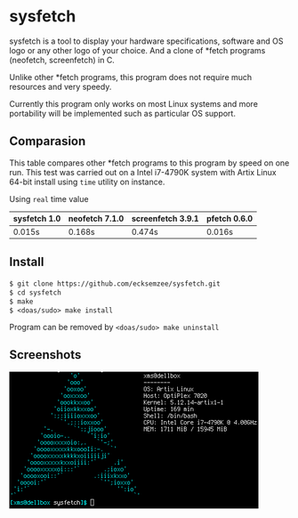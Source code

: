 # sysfetch

sysfetch is a tool to display your hardware specifications, software and OS logo or any other logo of your choice. And a clone of \*fetch programs (neofetch, screenfetch) in C.

Unlike other \*fetch programs, this program does not require much resources and very speedy.

Currently this program only works on most Linux systems and more portability will be implemented such as particular OS support.

## Comparasion

This table compares other \*fetch programs to this program by speed on one run. This test was carried out on a Intel i7-4790K system with Artix Linux 64-bit install using `time` utility on instance.

Using `real` time value

sysfetch 1.0 | neofetch 7.1.0 | screenfetch 3.9.1 | pfetch 0.6.0 |
------------ | -------------- | ----------------- | ------------ |
0.015s       | 0.168s         | 0.474s            | 0.016s       |

## Install

```
$ git clone https://github.com/ecksemzee/sysfetch.git
$ cd sysfetch
$ make
$ <doas/sudo> make install
```

Program can be removed by `<doas/sudo> make uninstall`

## Screenshots

![no scrcap yet](https://raw.githubusercontent.com/ecksemzee/sysfetch/master/screenshots/artix-realmachine.png)
